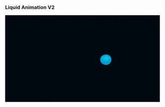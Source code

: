 ### Liquid Animation V2

<img src="https://github.com/ismailmelihkaya/liquid_loader_animation/blob/main/liquid_anim_v2.gif">